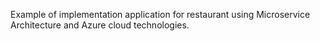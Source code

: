 Example of implementation application for restaurant using Microservice Architecture and Azure cloud technologies.
